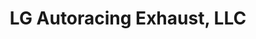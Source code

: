 ---
title: "LG Autoracing Exhaust, LLC"
url: /manchester/lg-autoracing-exhaust-llc/
shop: Autowerkstatt
---